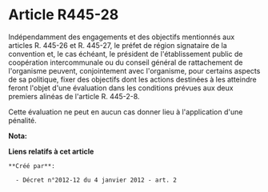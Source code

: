 # Article R445-28

Indépendamment des  engagements et des objectifs mentionnés aux articles R. 445-26 et R.  445-27, le préfet de région
signataire de la convention et, le cas  échéant, le président de l'établissement public de coopération  intercommunale ou du
conseil général de rattachement de l'organisme  peuvent, conjointement avec l'organisme, pour certains aspects de sa
politique, fixer des objectifs dont les actions destinées à les  atteindre feront l'objet d'une évaluation dans les
conditions prévues  aux deux premiers alinéas de l'article R. 445-2-8. 

Cette évaluation ne peut en aucun cas donner lieu à l'application d'une pénalité.

**Nota:**



**Liens relatifs à cet article**

	**Créé par**:

	  - Décret n°2012-12 du 4 janvier 2012 - art. 2
